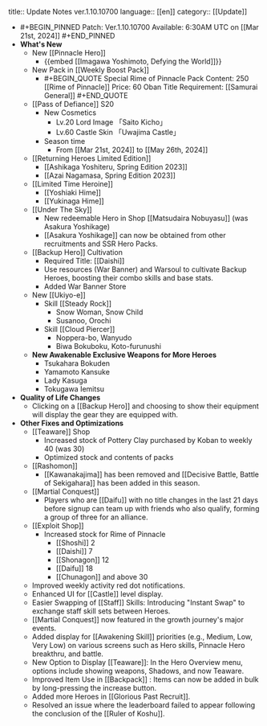 title:: Update Notes ver.1.10.10700
language:: [[en]]
category:: [[Update]]

- #+BEGIN_PINNED
  Patch: Ver.1.10.10700
  Available: 6:30AM UTC on [[Mar 21st, 2024]] 
  #+END_PINNED
- **What's New**
	- New [[Pinnacle Hero]]
		- {{embed [[Imagawa Yoshimoto, Defying the World]]}}
	- New Pack in [[Weekly Boost Pack]]
		- #+BEGIN_QUOTE
		  Special Rime of Pinnacle Pack
		  Content: 250 [[Rime of Pinnacle]]
		  Price: 60 Oban
		  Title Requirement: [[Samurai General]] 
		  #+END_QUOTE
	- [[Pass of Defiance]] S20
		- New Cosmetics
			- Lv.20 Lord Image 「Saito Kicho」
			- Lv.60 Castle Skin 「Uwajima Castle」
		- Season time
			- From [[Mar 21st, 2024]] to [[May 26th, 2024]]
	- [[Returning Heroes Limited Edition]]
		- [[Ashikaga Yoshiteru, Spring Edition 2023]]
		- [[Azai Nagamasa, Spring Edition 2023]]
	- [[Limited Time Heroine]]
		- [[Yoshiaki Hime]]
		- [[Yukinaga Hime]]
	- [[Under The Sky]]
		- New redeemable Hero in Shop [[Matsudaira Nobuyasu]] (was Asakura Yoshikage)
		- [[Asakura Yoshikage]] can now be obtained from other recruitments and SSR Hero Packs.
	- [[Backup Hero]] Cultivation
		- Required Title: [[Daishi]]
		- Use resources (War Banner) and Warsoul to cultivate Backup Heroes, boosting their combo skills and base stats.
		- Added War Banner Store
	- New [[Ukiyo-e]]
		- Skill [[Steady Rock]]
			- Snow Woman, Snow Child
			- Susanoo, Orochi
		- Skill [[Cloud Piercer]]
			- Noppera-bo, Wanyudo
			- Biwa Bokuboku, Koto-furunushi
	- **New Awakenable Exclusive Weapons for More Heroes**
		- Tsukahara Bokuden
		- Yamamoto Kansuke
		- Lady Kasuga
		- Tokugawa Iemitsu
- **Quality of Life Changes**
	- Clicking on a [[Backup Hero]] and choosing to show their equipment will display the gear they are equipped with.
- **Other Fixes and Optimizations**
	- [[Teaware]] Shop
		- Increased stock of Pottery Clay purchased by Koban to weekly 40 (was 30)
		- Optimized stock and contents of packs
	- [[Rashomon]]
		- [[Kawanakajima]] has been removed and [[Decisive Battle, Battle of Sekigahara]] has been added in this season.
	- [[Martial Conquest]]
		- Players who are [[Daifu]] with no title changes in the last 21 days before signup can team up with friends who also qualify, forming a group of three for an alliance.
	- [[Exploit Shop]]
		- Increased stock for Rime of Pinnacle
			- [[Shoshi]] 2
			- [[Daishi]] 7
			- [[Shonagon]] 12
			- [[Daifu]] 18
			- [[Chunagon]] and above 30
	- Improved weekly activity red dot notifications.
	- Enhanced UI for [[Castle]] level display.
	- Easier Swapping of [[Staff]] Skills: Introducing "Instant Swap" to exchange staff skill sets between Heroes.
	- [[Martial Conquest]] now featured in the growth journey's major events.
	- Added display for [[Awakening Skill]] priorities (e.g., Medium, Low, Very Low) on various screens such as Hero skills, Pinnacle Hero breakthru, and battle.
	- New Option to Display [[Teaware]]: In the Hero Overview menu, options include showing weapons, Shadows, and now Teaware.
	- Improved Item Use in [[Backpack]] : Items can now be added in bulk by long-pressing the increase button.
	- Added more Heroes in [[Glorious Past Recruit]].
	- Resolved an issue where the leaderboard failed to appear following the conclusion of the [[Ruler of Koshu]].